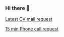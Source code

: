 ### Hi there 👋
[Latest CV mail request](mailto:obar1+hire@pm.me?subject=Re:%20CV&body=Dear%20Mario,%0A%0AShare%20your%20LATEST_CV%20please.)

[15 min Phone call request](mailto:obar1+hire@pm.me?subject=Re:%20PHONE_CALL&body=Dear%20Mario,%0A%0AShare%20your%20MOBILE%20please.)